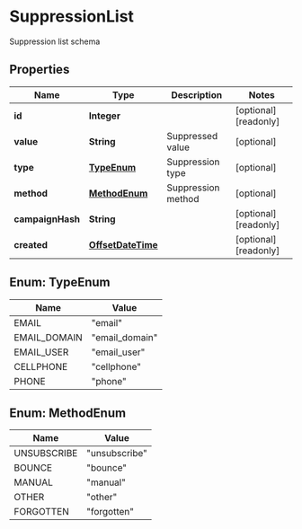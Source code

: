 

# SuppressionList

Suppression list schema

## Properties

| Name | Type | Description | Notes |
|------------ | ------------- | ------------- | -------------|
|**id** | **Integer** |  |  [optional] [readonly] |
|**value** | **String** | Suppressed value |  [optional] |
|**type** | [**TypeEnum**](#TypeEnum) | Suppression type |  [optional] |
|**method** | [**MethodEnum**](#MethodEnum) | Suppression method |  [optional] |
|**campaignHash** | **String** |  |  [optional] [readonly] |
|**created** | [**OffsetDateTime**](OffsetDateTime.md) |  |  [optional] [readonly] |



## Enum: TypeEnum

| Name | Value |
|---- | -----|
| EMAIL | &quot;email&quot; |
| EMAIL_DOMAIN | &quot;email_domain&quot; |
| EMAIL_USER | &quot;email_user&quot; |
| CELLPHONE | &quot;cellphone&quot; |
| PHONE | &quot;phone&quot; |



## Enum: MethodEnum

| Name | Value |
|---- | -----|
| UNSUBSCRIBE | &quot;unsubscribe&quot; |
| BOUNCE | &quot;bounce&quot; |
| MANUAL | &quot;manual&quot; |
| OTHER | &quot;other&quot; |
| FORGOTTEN | &quot;forgotten&quot; |



